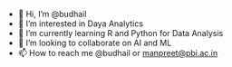 - 👋 Hi, I’m @budhail
- 👀 I’m interested in Daya Analytics
- 🌱 I’m currently learning R and Python for Data Analysis
- 💞️ I’m looking to collaborate on AI and ML
- 📫 How to reach me @budhail or manpreet@pbi.ac.in

<!---
budhail/budhail is a ✨ special ✨ repository because its `README.md` (this file) appears on your GitHub profile.
You can click the Preview link to take a look at your changes.
--->
